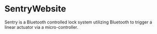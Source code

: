 # SentryWebsite
Sentry is a Bluetooth controlled lock system utilizing Bluetooth to trigger a linear actuator via a micro-controller.
